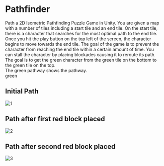 # Pathfinder

Path a 2D Isometric Pathfinding Puzzle Game in Unity.
You are given a map with a number of tiles including a start tile and an end tile. On the start tile, there is a character that searches for the most optimal path to the end tile. Once you hit the play button on the top left of the screen, the character begins to move towards the end tile. The goal of the game is to prevent the character from reaching the end tile within a certain amount of time. You can stall the character by placing blockades causing it to reroute its path.
The goal is to get the green character from the green tile on the bottom to the green tile on the top.  
The green pathway shows the pathway.  
green

## Initial Path
![1](https://user-images.githubusercontent.com/100310833/235536528-a3442d30-b935-4480-abec-60c2377cf477.png)

## Path after first red block placed
![2](https://user-images.githubusercontent.com/100310833/235536552-f2306e4e-8d81-4be1-8a0b-c49cf1470cbd.png)

## Path after second red block placed
![3](https://user-images.githubusercontent.com/100310833/235536567-9e5fc0d6-cbf4-48a1-82ea-43482b44390d.png)
